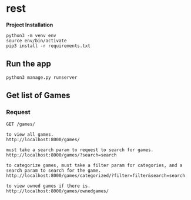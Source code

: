 # rest

**Project Installation**

```
python3 -m venv env
source env/bin/activate
pip3 install -r requirements.txt

```
## Run the app

    python3 manage.py runserver

## Get list of Games
### Request

`GET /games/`

    to view all games.
    http://localhost:8000/games/
    
    must take a search param to request to search for games.
    http://localhost:8000/games/?search=search
    
    to categorize games, must take a filter param for categories, and a search param to search for the game.
    http://localhost:8000/games/categorized/?filter=filter&search=search
    
    to view owned games if there is.
    http://localhost:8000/games/ownedgames/

